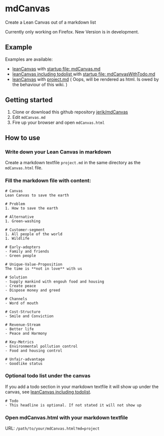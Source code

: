 # mdCanvas
Create a Lean Canvas out of a markdown list 

Currently only working on Firefox. New Version is in development. 

## Example
Examples are available: 

- [leanCanvas]( mdCanvas.html ) with [startup file: mdCanvas.md]( https://raw.githubusercontent.com/jerik/mdCanvas/master/mdCanvas.md  )
- [leanCanvas including todolist ]( mdCanvas.html?md=mdCanvasWithTodo ) with [startup file: mdCanvasWithTodo.md]( https://raw.githubusercontent.com/jerik/mdCanvas/master/mdCanvasWithTodo.md  )
- [leanCanvas]( mdCanvas.html?md=project ) with [project.md]( project.md ) ( Oops, will be rendered as html. Is owed by the behaviour of this wiki. )

## Getting started
1. Clone or download this github repository [jerik/mdCanvas]( https://github.com/jerik/mdCanvas )
1. Edit `mdCanvas.md`
1. Fire up your browser and open `mdCanvas.html`

## How to use
### Write down your Lean Canvas in markdown
Create a markdown textfile `project.md` in the same directory as the `mdCanvas.html` file. 

### Fill the markdown file with content: 

	# Canvas
	Lean Canvas to save the earth

	# Problem
	1. How to save the earth

	# Alternative
	1. Green-washing

	# Customer-segment
	1. All people of the world
	1. Wildlife

	# Early-adopters
	- Family and friends
	- Green people

	# Unique-Value-Proposition
	The time is **not in love** with us

	# Solution
	- Supply mankind with engouh food and housing
	- Create peace 
	- Dispose money and greed

	# Channels
	- Word of mouth

	# Cost-Structure
	- Smile and Conviction

	# Revenue-Stream
	- Better life
	- Peace and Harmony

	# Key-Metrics
	- Environmental pollution control
	- Food and housing control

	# Unfair-advantage
	- Goodlike status

### Optional todo list under the canvas
If you add a todo section in your markdown textfile it will show up under the canvas, see [leanCanvas including todolist]( mdCanvas.html?md=mdCanvasWithTodo ).

	# Todo 
	- This headline is optional. If not stated it will not show up

### Open mdCanvas.html with your markdown textfile
URL: `/path/to/your/mdCanvas.html?md=project`


